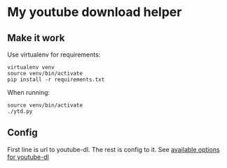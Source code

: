 # My youtube download helper

## Make it work

Use virtualenv for requirements:

    virtualenv venv
    source venv/bin/activate
    pip install -r requirements.txt

When running:

    source venv/bin/activate
    ./ytd.py

## Config

First line is url to youtube-dl. The rest is config to it. See [available options for youtube-dl](https://github.com/rg3/youtube-dl/blob/master/youtube_dl/YoutubeDL.py#L133)
